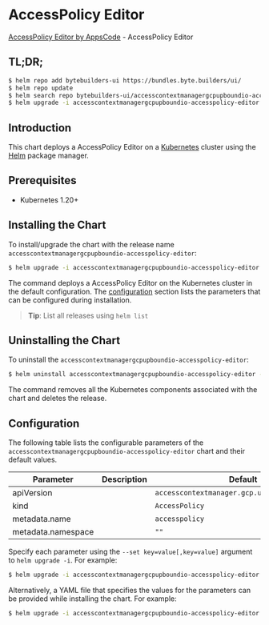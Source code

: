 # AccessPolicy Editor

[AccessPolicy Editor by AppsCode](https://byte.builders) - AccessPolicy Editor

## TL;DR;

```bash
$ helm repo add bytebuilders-ui https://bundles.byte.builders/ui/
$ helm repo update
$ helm search repo bytebuilders-ui/accesscontextmanagergcpupboundio-accesspolicy-editor --version=v0.4.18
$ helm upgrade -i accesscontextmanagergcpupboundio-accesspolicy-editor bytebuilders-ui/accesscontextmanagergcpupboundio-accesspolicy-editor -n default --create-namespace --version=v0.4.18
```

## Introduction

This chart deploys a AccessPolicy Editor on a [Kubernetes](http://kubernetes.io) cluster using the [Helm](https://helm.sh) package manager.

## Prerequisites

- Kubernetes 1.20+

## Installing the Chart

To install/upgrade the chart with the release name `accesscontextmanagergcpupboundio-accesspolicy-editor`:

```bash
$ helm upgrade -i accesscontextmanagergcpupboundio-accesspolicy-editor bytebuilders-ui/accesscontextmanagergcpupboundio-accesspolicy-editor -n default --create-namespace --version=v0.4.18
```

The command deploys a AccessPolicy Editor on the Kubernetes cluster in the default configuration. The [configuration](#configuration) section lists the parameters that can be configured during installation.

> **Tip**: List all releases using `helm list`

## Uninstalling the Chart

To uninstall the `accesscontextmanagergcpupboundio-accesspolicy-editor`:

```bash
$ helm uninstall accesscontextmanagergcpupboundio-accesspolicy-editor -n default
```

The command removes all the Kubernetes components associated with the chart and deletes the release.

## Configuration

The following table lists the configurable parameters of the `accesscontextmanagergcpupboundio-accesspolicy-editor` chart and their default values.

|     Parameter      | Description |                         Default                          |
|--------------------|-------------|----------------------------------------------------------|
| apiVersion         |             | <code>accesscontextmanager.gcp.upbound.io/v1beta1</code> |
| kind               |             | <code>AccessPolicy</code>                                |
| metadata.name      |             | <code>accesspolicy</code>                                |
| metadata.namespace |             | <code>""</code>                                          |


Specify each parameter using the `--set key=value[,key=value]` argument to `helm upgrade -i`. For example:

```bash
$ helm upgrade -i accesscontextmanagergcpupboundio-accesspolicy-editor bytebuilders-ui/accesscontextmanagergcpupboundio-accesspolicy-editor -n default --create-namespace --version=v0.4.18 --set apiVersion=accesscontextmanager.gcp.upbound.io/v1beta1
```

Alternatively, a YAML file that specifies the values for the parameters can be provided while
installing the chart. For example:

```bash
$ helm upgrade -i accesscontextmanagergcpupboundio-accesspolicy-editor bytebuilders-ui/accesscontextmanagergcpupboundio-accesspolicy-editor -n default --create-namespace --version=v0.4.18 --values values.yaml
```
